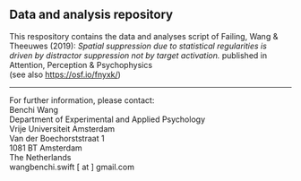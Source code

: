 ## Data and analysis repository

This respository contains the data and analyses script of Failing, Wang & Theeuwes (2019):  *Spatial suppression due to statistical regularities is driven by distractor suppression not by target activation.* published in Attention, Perception & Psychophysics \
(see also https://osf.io/fnyxk/)

---

For further information, please contact:\
Benchi Wang\
Department of Experimental and Applied Psychology\
Vrije Universiteit Amsterdam\
Van der Boechorststraat 1\
1081 BT Amsterdam\
The Netherlands\
wangbenchi.swift [ at ] gmail.com
